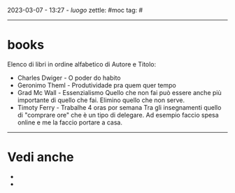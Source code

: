 2023-03-07 - 13:27 - *luogo*
zettle: #moc
tag: #

---
# books
Elenco di libri in ordine alfabetico di Autore e Titolo:

- Charles Dwiger - O poder do habito
- Geronimo Theml - Produtividade pra quem quer tempo
- Grad Mc Wall - Essenzialismo
   Quello che non fai può essere anche più importante di quello che fai.
   Elimino quello che non serve.
- Timoty Ferry - Trabalhe 4 oras por semana
  Tra gli insegnamenti quello di "comprare ore" che è un tipo di delegare.
  Ad esempio faccio spesa online e me la faccio portare a casa.




---
# Vedi anche
- 
- 